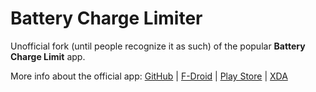 # Battery Charge Limiter

Unofficial fork (until people recognize it as such) of the popular **Battery Charge Limit** app.

More info about the official app: [GitHub](https://github.com/sriharshaarangi/BatteryChargeLimit) | [F-Droid](https://f-droid.org/packages/com.slash.batterychargelimit/) | [Play Store](https://play.google.com/store/apps/details?id=com.slash.batterychargelimit) | [XDA](https://forum.xda-developers.com/android/apps-games/root-battery-charge-limit-t3557002)
